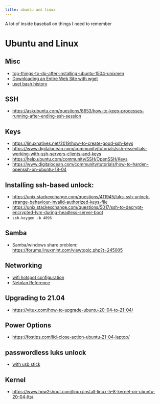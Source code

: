 ```yaml
---
title: ubuntu and linux
---
```


A lot of inside baseball on things I need to remember

<!--more-->

# Ubuntu and Linux

## Misc

* [top-things-to-do-after-installing-ubuntu-1504-unixmen](https://www.unixmen.com/top-things-installing-ubuntu-14-1014-0413-1013-0412-1012-04/)
* [Downloading an Entire Web Site with wget](https://www.linuxjournal.com/content/downloading-entire-web-site-wget)
* [uset bash history](https://www.cyberciti.biz/faq/clear-the-shell-history-in-ubuntu-linux/)

## SSH

* <https://askubuntu.com/questions/8653/how-to-keep-processes-running-after-ending-ssh-session>

## Keys

* <https://linuxnatives.net/2019/how-to-create-good-ssh-keys>
* <https://www.digitalocean.com/community/tutorials/ssh-essentials-working-with-ssh-servers-clients-and-keys>
* <https://help.ubuntu.com/community/SSH/OpenSSH/Keys>
* <https://www.digitalocean.com/community/tutorials/how-to-harden-openssh-on-ubuntu-18-04>

## Installing ssh-based unlock:

* <https://unix.stackexchange.com/questions/411945/luks-ssh-unlock-strange-behaviour-invalid-authorized-keys-file>
* <https://unix.stackexchange.com/questions/5017/ssh-to-decrypt-encrypted-lvm-during-headless-server-boot>
* ```ssh-keygen -b 4096```

## Samba

* Samba/windows share problem: <https://forums.linuxmint.com/viewtopic.php?t=245005>

## Networking

* [wifi hotspot configuration](https://askubuntu.com/questions/1230690/wifi-hotspot-option-disabled-after-upgrade-to-ubuntu-20-04)
* [Netplan Reference](https://netplan.io/reference/)

## Upgrading to 21.04

* <https://vitux.com/how-to-upgrade-ubuntu-20-04-to-21-04/>

## Power Options

* <https://fostips.com/lid-close-action-ubuntu-21-04-laptop/>

## passwordless luks unlock

* [with usb stick](https://gist.github.com/da-n/4c77d09720f3e5989dd0f6de5fe3cbfb)

## Kernel


* <https://www.how2shout.com/linux/install-linux-5-8-kernel-on-ubuntu-20-04-lts/>
